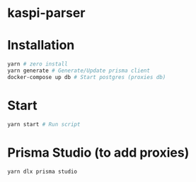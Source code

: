 # kaspi-parser

# Installation
```bash
yarn # zero install
yarn generate # Generate/Update prisma client
docker-compose up db # Start postgres (proxies db)
```

# Start
```bash
yarn start # Run script
```

# Prisma Studio (to add proxies)
```bash
yarn dlx prisma studio
```
